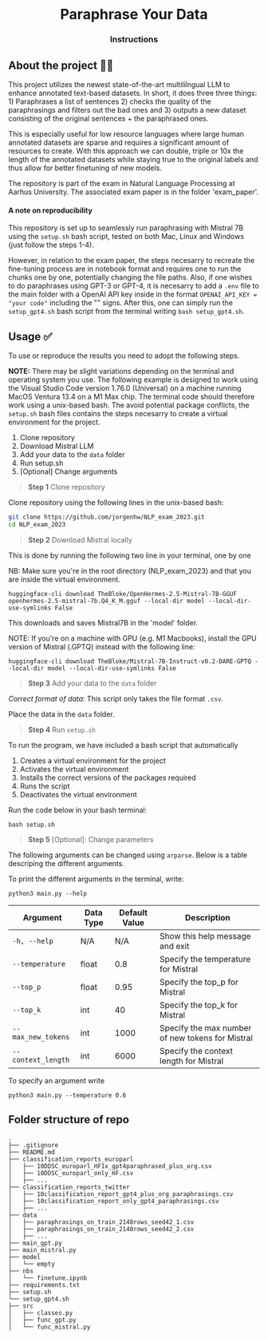<!-- PROJECT LOGO -->
<br />
<p align="center">
  
  <h1 align="center">Paraphrase Your Data</h1> 
  <h3 align="center">Instructions</h3> 

  </p>
</p>


<!-- ABOUT THE PROJECT -->
## About the project 🤷‍♂️
This project utilizes the newest state-of-the-art multililngual LLM to enhance annotated text-based datasets. In short, it does three three things: 1) Paraphrases a list of sentences 2) checks the quality of the paraphrasings and filters out the bad ones and 3) outputs a new dataset consisting of the original sentences + the paraphrased ones.

This is especially useful for low resource languages where large human annotated datasets are sparse and requires a significant amount of resources to create. With this approach we can double, triple or 10x the length of the annotated datasets while staying true to the original labels and thus allow for better finetuning of new models. 

The repository is part of the exam in Natural Language Processing at Aarhus University. The associated exam paper is in the folder 'exam_paper'.

<!-- ABOUT THE PROJECT -->
#### A note on reproducibility
This repository is set up to seamlessly run paraphrasing with Mistral 7B using the `setup.sh` bash script, tested on both Mac, Linux and Windows (just follow the steps 1-4). 

However, in relation to the exam paper, the steps necesarry to recreate the fine-tuning process are in notebook format and requires one to run the chunks one by one, potentially changing the file paths. Also, if one wishes to do paraphrases using GPT-3 or GPT-4, it is necesarry to add a `.env` file to the main folder with a OpenAI API key inside in the format `OPENAI_API_KEY = "your code"` including the "" signs. After this, one can simply run the `setup_gpt4.sh` bash script from the terminal writing `bash setup_gpt4.sh`.

<!-- USAGE -->
## Usage ✅
To use or reproduce the results you need to adopt the following steps.

**NOTE:** There may be slight variations depending on the terminal and operating system you use. The following example is designed to work using the Visual Studio Code version 1.76.0 (Universal) on a machine running MacOS Ventura 13.4 on a M1 Max chip. The terminal code should therefore work using a unix-based bash. The avoid potential package conflicts, the ```setup.sh``` bash files contains the steps necesarry to create a virtual environment for the project.

1. Clone repository
2. Download Mistral LLM
3. Add your data to the ```data``` folder
4. Run setup.sh
5. [Optional] Change arguments

> **Step 1** Clone repository

Clone repository using the following lines in the unix-based bash:

```bash
git clone https://github.com/jorgenhw/NLP_exam_2023.git
cd NLP_exam_2023
```

> **Step 2** Download Mistral locally

This is done by running the following two line in your terminal, one by one

NB: Make sure you're in the root directory (NLP_exam_2023) and that you are inside the virtual environment.

```
huggingface-cli download TheBloke/OpenHermes-2.5-Mistral-7B-GGUF openhermes-2.5-mistral-7b.Q4_K_M.gguf --local-dir model --local-dir-use-symlinks False
```

This downloads and saves Mistral7B in the 'model' folder.

NOTE: If you're on a machine with GPU (e.g. M1 Macbooks), install the GPU version of Mistral (.GPTQ) instead with the following line:

```
huggingface-cli download TheBloke/Mistral-7B-Instruct-v0.2-DARE-GPTQ --local-dir model --local-dir-use-symlinks False
```

> **Step 3** Add your data to the ```data``` folder

*Correct format of data:*
This script only takes the file format ```.csv```.

Place the data in the ```data``` folder.

> **Step 4** Run ```setup.sh```

To run the program, we have included a bash script that automatically

1. Creates a virtual environment for the project
2. Activates the virtual environment
3. Installs the correct versions of the packages required
4. Runs the script
5. Deactivates the virtual environment

Run the code below in your bash terminal:

```
bash setup.sh
```

> **Step 5** [Optional]: Change parameters

The following arguments can be changed using ```arparse```. Below is a table descriping the different arguments.

To print the different arguments in the terminal, write:
```
python3 main.py --help
```

| Argument                | Data Type | Default Value                                                         | Description                                                                                         |
|-------------------------|-----------|-----------------------------------------------------------------------|-----------------------------------------------------------------------------------------------------|
| `-h, --help`            | N/A       | N/A                                                                   | Show this help message and exit                                                                     |
| `--temperature`         | float     | 0.8                                                                   | Specify the temperature for Mistral                                                                 |
| `--top_p`               | float     | 0.95                                                                  | Specify the top_p for Mistral                                                                       |
| `--top_k`               | int       | 40                                                                    | Specify the top_k for Mistral                                                                       |
| `--max_new_tokens`      | int       | 1000                                                                  | Specify the max number of new tokens for Mistral                                                    |
| `--context_length`      | int       | 6000                                                                  | Specify the context length for Mistral                                                              |

To specify an argument write

```
python3 main.py --temperature 0.6
```

## Folder structure of repo

```
.
├── .gitignore
├── README.md
├── classification_reports_europarl
│   ├── 10DDSC_europarl_HF1x_gpt4paraphrased_plus_org.csv
│   ├── 10DDSC_europarl_only_HF.csv
│   ├── ...
├── classification_reports_twitter
│   ├── 10classification_report_gpt4_plus_org_paraphrasings.csv
│   ├── 10classification_report_only_gpt4_paraphrasings.csv
│   ├── ...
├── data
│   ├── paraphrasings_on_train_2148rows_seed42_1.csv
│   ├── paraphrasings_on_train_2148rows_seed42_2.csv
│   ├── ...
├── main_gpt.py
├── main_mistral.py
├── model
│   └── empty
├── nbs
│   └── finetune.ipynb
├── requirements.txt
├── setup.sh
└── setup_gpt4.sh
├── src
│   ├── classes.py
│   ├── func_gpt.py
│   └── func_mistral.py
```

